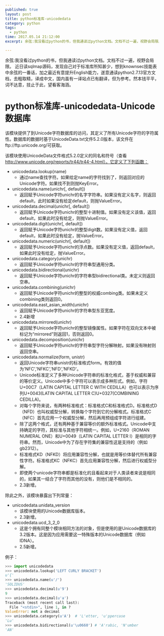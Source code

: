 ```yaml
---
published: true
layout: post
title: python标准库-unicodedata
category: python
tags: 
  - python
time: 2017.05.14 21:12:00
excerpt: 余弦:我没看过python的书，但我通读过python文档。文档不过一遍，视野会局限。近日读sqlmap源码，发现自己对于标准库所知甚少，想到knownsec技能表中余弦的一番话，加之最近有意提升English能力，遂意通读python2.7.13官方文档，去粗取精，译成中文，国内虽有一译站点已有翻译，但为参考。然本钱平平，词不达意，技止于此，望看客海涵。

---
```


余弦:我没看过python的书，但我通读过python文档。文档不过一遍，视野会局限。
近日读sqlmap源码，发现自己对于标准库所知甚少，想到knownsec技能表中余弦的一番话，加之最近有意提升English能力，遂意通读python2.7.13官方文档，去粗取精，译成中文，国内虽有一译站点已有翻译，但为参考。然本钱平平，词不达意，技止于此，望看客海涵。

<!--more-->

# python标准库-unicodedata-Unicode数据库
该模块提供了到Unicode字符数据库的访问，其定义了所有Unicode字符的字符属性。数据库的数据时基于UnicodeData.txt文件5.2.0版本，该文件在ftp://ftp.unicode.org/可获取。

该模块使用UnicodeData文件格式5.2.0定义的同名和符号（查看 http://www.unicode.org/reports/tr44/tr44-4.html）。它定义了下列函数：
- unicodedata.lookup(name)
	- 通过name查找字符。如果给定name的字符找到了，则返回对应的Unicode字符。如果找不到则抛KeyError。
- unicodedata.name(unichr[, default])
	- 返回赋予Unicode字符unichr的名字字符串。如果没有定义名字，则返回default，此时如果没有给定default，则抛ValueError。
- unicodedata.decimal(unichr[, default])
	- 返回赋予Unicode字符unichr的整型十进制值。如果没有定义该值，返回default，如果此时没有给定，则抛ValueError。
- unicodedata.digit(unichr[, default])
	- 返回赋予Unicode字符unichr的整型digit数。如果没有定义值，返回default，如果此时没有给定，抛ValueError。
- unicodedata.numeric(unichr[, default])
	- 返回赋予Unicode字符unichr的浮点数。如果没有定义值，返回default，如果此时没有给定，抛ValueError。
- unicodedata.category(unichr)
	- 返回赋予Unicode字符unichr的字符串型通用分类。
- unicodedata.bidirectional(unichr)
	- 返回赋予Unicode字符unichr的字符串型bidirectional类。未定义则返回空串。
- unicodedata.combining(unichr)
	- 返回赋予Unicode字符unichr的整型的权威combing类。如果未定义combining类则返回0。
- unicodedata.east_asian_width(unichr)
	- 返回赋予Unicode字符unichr的字符串型东亚宽度。
	- 2.4新增
- unicodedata.mirrored(unichr)
	- 返回赋予Unicode字符unichr的整型镜像属性。如果字符在双向文本中被标记为“mirrored”则返回1，否则返回0。
- unicodedata.decomposition(unichr)
	- 返回赋予Unicode字符unichr的字符串型字符分解映射。如果没有映射则返回空串。
- unicodedata.normalize(form, unistr)
	- 返回Unicode字符串unistr的标准格式form。有效的值为'NFC','NFKC','NFD','NFKD'。
	- Unicode标准定义了多种Unicode字符串的标准化格式，基于权威和兼容的等价定义。Unicode中多个字符可以表示成多种形式。例如，字符U+00C7（LATIN CAPITAL LETTER C WITH CEDILLA）也可以表示为序列U+0043(LATIN CAPITAL LETTER C)U+0327(COMBINING CEDILLA)。
	- 对每个字符来说，有两种标准格式：标准格式C和标准格式D。标准格式D（NFD）也叫权威型分解，转换每个字符到它的分解格式。标准格式C（NFC）首先应用一个权威型分解，然后再用预组成字符进行组建。
	- 除了这两个格式，还有两种基于兼容等价的额外标准格式。Unicode中支持确定的字符，其标准与其他字符相统一。例如，U+2160（ROMAN NUMERAL ONE）和U+0049（LATIN CAPITAL LETTER I）是相同的字符串。然而，Unicode中为了存在字符集的兼容性这是支持的（例如gb2312）。
	- 标准格式KD（NFKD）将应用兼容性分解，也就是用等价体替代所有兼容性字符。标准格式KC（NFKC）首先应用兼容性分解，然后进行权威型分解。
	- 即使两个unicode字符串都是标准化的且看起来对于人类读者来说是相同的，如果其一结合了字符而其他的没有，则他们是不相同的。
	- 2.3新增。

除此之外，该模块暴露出下列常量：
- unicodedata.unidata_version
	- 该模块使用的Unicode数据库版本。
	- 2.3新增。
- unicodedata.ucd_3_2_0
	- 这是个拥有同整个模块相同方法的对象，但是使用的是Unicode数据库的3.2版本。这是因为应用需要这一特殊版本的Unicode数据库（例如IDNA）。
	- 2.5新增。

例子：
```python
>>> import unicodedata
>>> unicodedata.lookup('LEFT CURLY BRACKET')
u'{'
>>> unicodedata.name(u'/')
'SOLIDUS'
>>> unicodedata.decimal(u'9')
9
>>> unicodedata.decimal(u'a')
Traceback (most recent call last):
  File "<stdin>", line 1, in ?
ValueError: not a decimal
>>> unicodedata.category(u'A')  # 'L'etter, 'u'ppercase
'Lu'
>>> unicodedata.bidirectional(u'\u0660') # 'A'rabic, 'N'umber
'AN'
```